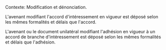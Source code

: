 Contexte: Modification et dénonciation.

L'avenant modifiant l'accord d'intéressement en vigueur est déposé selon les mêmes formalités et délais que l'accord.

L'avenant ou le document unilatéral modifiant l'adhésion en vigueur à un accord de branche d'intéressement est déposé selon les mêmes formalités et délais que l'adhésion.